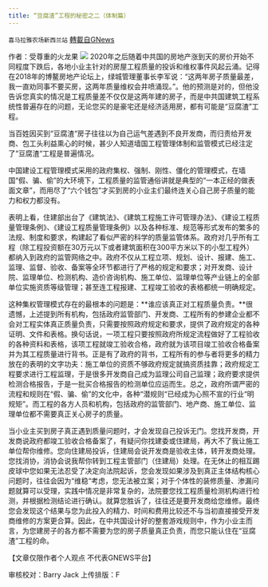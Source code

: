 ```yaml
---
title: “豆腐渣”工程的秘密之二（体制篇）
---
```

`喜马拉雅农场新西兰站` [轉載自GNews](https://gnews.org/zh-hans/1580217/)

作者：受尊重的火龙果
![](https://assets.gnews.org/wp-content/uploads/2021/10/图片-1-1.jpg)
2020年之后随着中共国的房地产涨到天的房价开始不同程度下跌后，各地小业主针对的房屋工程质量的投诉和维权事件风起云涌。记得在2018年的博鳌房地产论坛上，绿城管理董事长李军说：“这两年房子质量最差，我一直劝同事不要买房，这两年质量维权会井喷涌现。”。他的预测是对的，但他没告诉您真实的情况是工程质量差不仅仅是这两年建的房子，而是中共国建筑工程系统性普遍存在的问题，无论您买的是豪宅还是经济适用房，都有可能是“豆腐渣”工程。

当百姓因买到“豆腐渣“房子往往以为自己运气差遇到不良开发商，而归责给开发商、包工头利益熏心的时候，甚少人知道墙国工程管理体制和监管模式已经注定了“豆腐渣“工程是普遍情况。

中国建设工程管理模式采用的政府集权、强制、刚性、僵化的管理模式，在墙国“假、骗、偷”的大环境下，工程质量的监管通俗讲就是典型的“一本正经的做表面文章”，而用尽了“六个钱包”才买到房的小业主们最终连关心自己房子质量的能力和权力都没有。

表明上看，住建部出台了《建筑法》、《建筑工程施工许可管理办法》、《建设工程质量管理条例》、《建设工程质量管理条例》以及各种标准、规范等形式发布的繁多的法规、制度和要求，构建起了看似严密的科学的质量监管体系。政府对几乎所有工程（除工程投资额在30万元以下或者建筑面积在300平方米以下的小型工程外）都纳入到政府的监管网络之中。政府不仅从工程立项、规划、设计、报建、施工、监理、监督、验收、备案等全环节都进行了严格的规定和要求；对开发商、设计院、监理单位、检测机构、造价咨询机构、施工单位、监理单位等产业链上的全部单位实施资质等级管理；甚至连工程报建、工程竣工验收的表格都统一明确规定。

这种集权管理模式存在的最根本的问题是：**谁应该真正对工程质量负责。**很遗憾，上述提到所有机构，包括政府监管部门、开发商、工程所有的参建企业都不会对工程实体真正质量负责，只需要按照政府规定和要求，提供了政府规定的各种证明、文件和表格。换句话说，一项工程只要按照政府所规定流程做好了工程验收的各种资料和表格，该项工程就竣工验收合格，政府就为该项目竣工验收合格备案并为其工程质量进行背书。正是有了政府的背书，工程所有的参与者将更多的精力放在的表明的文字功夫：施工单位的资质不够政府规定就搞资质挂靠；政府规定工程要求进行工程监理，于是很多开发商自己成为监理公司自己监理；政府要求提供检测合格报告，于是一批买合格报告的检测单位应运而生。总之，政府所谓严密的流程和规则在“假、骗、偷”的文化中，各种“潜规则“已经成为心照不宣的行业“明规矩”。而工程的各方人员和机构，包括政府的监管部门、地产商、施工单位、监理单位都不需要真正关心房子的质量。

当小业主买到房子真正遇到质量问题时，才会发现自己投诉无门。您找开发商，开发商说政府都竣工验收合格备案了，有疑问你找建委或住建局，再大不了我让施工单位帮你维修。您向住建局投诉，住建局会说开发商是验收主体，转开发商处理。您找消协，消协会说我帮你转到工程主管部门（住建局）处理。在无休止的相互踢皮球中您如果无法忍受了决定向法院起诉，您会发现如果涉及到真正主体结构核心问题时，往往会因为“维稳“考虑，您无法被立案；对于个体性的装修质量、渗漏问题就算可以受理，实践中情况是非常复杂的，法院要您找工程质量检测机构进行检测，并根据检测结论进行确认。就算您胜诉了，往往还是要开发商给您维修。最终您会发现这个结果与您为此投入的精力、时间和费用比较还不与当初直接接受开发商维修的方案更合算。因此，在中共国设计好的整套游戏规则中，作为小业主而言，为您建房子的各方都不需要为您的房子质量真正负责，而您只能认住在“豆腐渣”工程的命。

【文章仅限作者个人观点 不代表GNEWS平台】

审核校对：Barry Jack
上传排版：F
